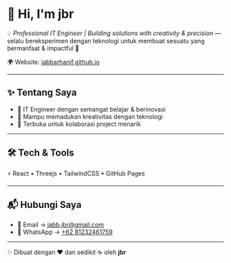 # 👋 Hi, I'm **jbr**

💡 *Professional IT Engineer | Building solutions with creativity & precision* — selalu bereksperimen dengan teknologi untuk membuat sesuatu yang bermanfaat & impactful 🚀  

🌍 Website: [jabbarhanif.github.io](https://jabbarhanif.github.io)

---

## ✨ Tentang Saya
- 🔧 IT Engineer dengan semangat belajar & berinovasi  
- 🎨 Mampu memadukan kreativitas dengan teknologi  
- 🌱 Terbuka untuk kolaborasi project menarik  

---

## 🛠️ Tech & Tools
⚡ React • Threejs • TailwindCSS • GitHub Pages  

---

## 📬 Hubungi Saya
- 📧 Email → [jabb.jbr@gmail.com](mailto:jabb.jbr@gmail.com)  
- 💬 WhatsApp → [+62 81232461759](https://wa.me/6281232461759)  

---

✨ Dibuat dengan ❤️ dan sedikit ☕ oleh **jbr**
